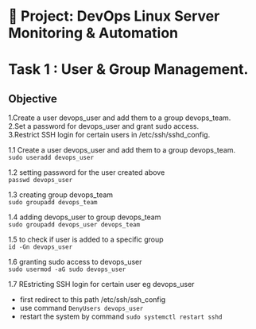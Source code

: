 # 🚀 Project: DevOps Linux Server Monitoring & Automation

# Task 1 : User & Group Management.

## Objective

1.Create a user devops_user and add them to a group devops_team.<br>
2.Set a password for devops_user and grant sudo access. <br>
3.Restrict SSH login for certain users in /etc/ssh/sshd_config. <br>

1.1 Create a user devops_user and add them to a group devops_team.<br>
`sudo useradd devops_user`

1.2 setting password for the user created above<br>
`passwd devops_user`

1.3 creating group devops_team<br>
`sudo groupadd devops_team`

1.4 adding devops_user to group devops_team<br>
`sudo groupadd devops_user devops_team`

1.5 to check if user is added to a specific group<br>
`id -Gn devops_user`

1.6 granting sudo access to devops_user<br>
`sudo usermod -aG sudo devops_user`

1.7 REstricting SSH login for certain user eg devops_user <br>

- first redirect to this path /etc/ssh/ssh_config
- use command `DenyUsers devops_user`
- restart the system by command `sudo systemctl restart sshd`
